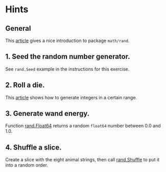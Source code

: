 # Hints

## General

This [article][gobyexample] gives a nice introduction to package `math/rand`.

## 1. Seed the random number generator.

See `rand.Seed` example in the instructions for this exercise.

## 2. Roll a die.

This [article][yourbasic] shows how to generate integers in a certain range.

## 3. Generate wand energy.

Function [rand.Float64][float64] returns a random `float64` number between 0.0 and 1.0.

## 4. Shuffle a slice.

Create a slice with the eight animal strings, then call [rand.Shuffle][shuffle] to put it into a random order.

[gobyexample]: https://gobyexample.com/random-numbers
[yourbasic]: https://yourbasic.org/golang/generate-number-random-range
[shuffle]: https://pkg.go.dev/math/rand#Rand.Shuffle
[float64]: https://pkg.go.dev/math/rand#Float64